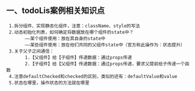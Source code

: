 ## 一、todoLis案例相关知识点
     1.拆分组件、实现静态化组件，注意：className、style的写法
     2.动态初始化列表，如何确定将数据放在哪个组件的state中？
           ——某个组件使用：放在其自身的state中
           ——某些组件使用：放在他们共同的父组件state中（官方称此操作为：状态提升）
     3.关于父子之间通信：
           1.【父组件】给【子组件】传递数据：通过props传递
           2.【子组件】给【父组件】传递数据：通过props传递，要求父提前给子传递一个函数
     4.注意defaultChecked和checked的区别，类似的还有：defaultValue和value
     5.状态在哪里，操作状态的方法就在哪里